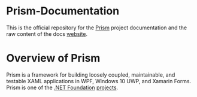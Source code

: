 # Prism-Documentation

This is the official repository for the [Prism](https://github.com/PrismLibrary/Prism) project documentation and the raw content of the docs [website](http://prismlibrary.github.io/docs/).

# Overview of Prism

Prism is a framework for building loosely coupled, maintainable, and testable XAML applications in WPF, Windows 10 UWP, and Xamarin Forms.
Prism is one of the [.NET Foundation](http://www.dotnetfoundation.org/) [projects](http://brianlagunas.com/prism-joins-the-net-foundation/).

